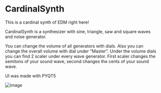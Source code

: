 # CardinalSynth
This is a cardinal synth of EDM right here!

CardinalSynth is a synthesizer with sine, triangle, saw and square waves and noise generator.

You can change the volume of all generators with dials. Also you can change the overall volume with dial under "Master". Under the volume dials you can find 2 scaler under every wave generator. First scaler changes the semitons of your sound wave, second changes the cents of your sound wave.

UI was made with PYQT5

![image](https://github.com/qqwwerty43/CardinalSynth/assets/99280076/d281d5b7-a395-4f7b-bd24-972e2f17affb)
